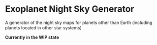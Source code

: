 # Exoplanet Night Sky Generator
A generator of the night sky maps for planets other than Earth (including planets located in other star systems)

**Currently in the WIP state**


